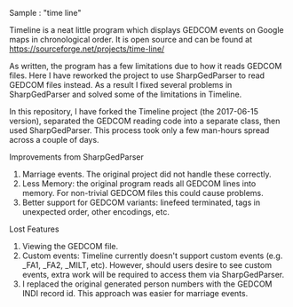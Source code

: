 Sample : "time line"

Timeline is a neat little program which displays GEDCOM events
on Google maps in chronological order. It is open source and
can be found at https://sourceforge.net/projects/time-line/

As written, the program has a few limitations due to how it
reads GEDCOM files. Here I have reworked the project to use
SharpGedParser to read GEDCOM files instead. As a result I 
fixed several problems in SharpGedParser and solved some of
the limitations in Timeline. 

In this repository, I have forked the Timeline project (the 
2017-06-15 version), separated the GEDCOM reading code into
a separate class, then used SharpGedParser. This process
took only a few man-hours spread across a couple of days.

Improvements from SharpGedParser

1. Marriage events. The original project did not handle these
   correctly.
1. Less Memory: the original program reads all GEDCOM lines into
   memory. For non-trivial GEDCOM files this could cause problems.
1. Better support for GEDCOM variants: linefeed terminated,
   tags in unexpected order, other encodings, etc.

Lost Features

1. Viewing the GEDCOM file.
2. Custom events: Timeline currently doesn't support custom events
   (e.g. _FA1, _FA2, _MILT, etc). However, should users desire to 
   see custom events, extra work will be required to access them
   via SharpGedParser.
3. I replaced the original generated person numbers with the GEDCOM 
   INDI record id. This approach was easier for marriage events.

